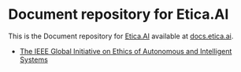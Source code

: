 # Document repository for Etica.AI
This is the Document repository for [Etica.AI](https://etica.ai) available at
[docs.etica.ai](https://docs.etica.ai).

- [The IEEE Global Initiative on Ethics of Autonomous and Intelligent Systems](ieee-gieais/)